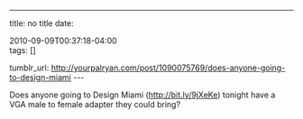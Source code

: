 ---
title: no title
date:

 2010-09-09T00:37:18-04:00  
tags:  []

tumblr_url:
http://yourpalryan.com/post/1090075769/does-anyone-going-to-design-miami
\-\--

Does anyone going to Design Miami (<http://bit.ly/9jXeKe>) tonight have
a VGA male to female adapter they could bring?
